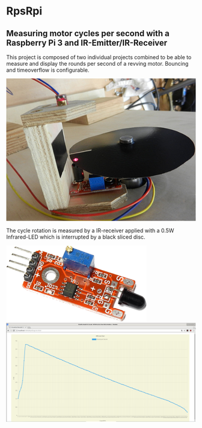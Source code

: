 # RpsRpi
## Measuring motor cycles per second with a Raspberry Pi 3 and IR-Emitter/IR-Receiver
This project is composed of two individual projects combined to be able to measure and display the rounds per second of a revving motor. Bouncing and timeoverflow is configurable.

![IR Receiver|512x397,20%](images/ir_measurement.jpg)

The cycle rotation is measured by a IR-receiver applied with a 0.5W Infrared-LED which is interrupted by a black sliced disc.

![Rounds per Second](images/ir_receiver.png)
![Rounds per Second](images/rps_diagram.png)
